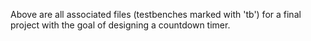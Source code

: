 Above are all associated files (testbenches marked with 'tb') for a final project with the goal of designing a countdown timer.
